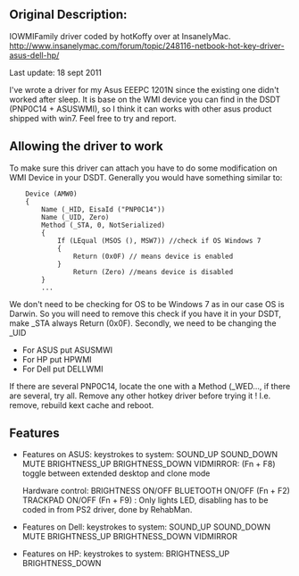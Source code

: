 ## Original Description:

IOWMIFamily driver coded by hotKoffy over at InsanelyMac.
http://www.insanelymac.com/forum/topic/248116-netbook-hot-key-driver-asus-dell-hp/

Last update: 18 sept 2011

I've wrote a driver for my Asus EEEPC 1201N since the existing one didn't worked after sleep.
It is base on the WMI device you can find in the DSDT (PNP0C14 + ASUSWMI),  so I think it can works 
with other asus product shipped with win7. Feel  free to try and report.

## Allowing the driver to work

To make sure this driver can attach you have to do some modification on WMI Device in your DSDT.
Generally you would have something similar to:

		Device (AMW0)
		{
			Name (_HID, EisaId ("PNP0C14"))
			Name (_UID, Zero)
			Method (_STA, 0, NotSerialized)
			{
            	If (LEqual (MSOS (), MSW7)) //check if OS Windows 7
            	{
                	Return (0x0F) // means device is enabled   
                }
                	Return (Zero) //means device is disabled   
            }
            ...

We don't need to be checking for OS to be Windows 7 as in our case OS is Darwin.
So you will need to remove this check if you have it in your DSDT, make _STA always Return (0x0F).
Secondly, we need to be changing the _UID

- For ASUS put ASUSMWI
- For HP put HPWMI
- For Dell put DELLWMI

If there are several PNP0C14, locate the one with a Method (_WED..., if there are several, try all.
Remove any other hotkey driver before trying it ! I.e. remove, rebuild kext cache and reboot.

## Features

- Features on ASUS:
	keystrokes to system:
	SOUND_UP
	SOUND_DOWN
	MUTE
	BRIGHTNESS_UP
	BRIGHTNESS_DOWN
	VIDMIRROR: (Fn + F8) toggle between extended desktop and clone mode
	
	Hardware control:
	BRIGHTNESS ON/OFF
	BLUETOOTH ON/OFF (Fn + F2)
	TRACKPAD ON/OFF (Fn + F9) : Only lights LED, disabling has to be coded in from PS2 driver, done by RehabMan.

- Features on Dell:
	keystrokes to system:
	SOUND_UP
	SOUND_DOWN
	MUTE
	BRIGHTNESS_UP
	BRIGHTNESS_DOWN
	VIDMIRROR
	
- Features on HP:
	keystrokes to system:
	BRIGHTNESS_UP
	BRIGHTNESS_DOWN